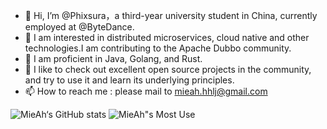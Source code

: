 - 👋 Hi, I’m @Phixsura，a third-year university student in China, currently employed at @ByteDance.
- 👀 I am interested in distributed microservices, cloud native and other technologies.I am contributing to the Apache Dubbo community.
- 🌱 I am proficient in Java, Golang, and Rust.
- 💞️ I like to check out excellent open source projects in the community, and try to use it and learn its underlying principles.
- 📫 How to reach me : please mail to mieah.hhlj@gmail.com

![MieAh‘s GitHub stats](https://github-readme-stats.vercel.app/api?username=MieAh&show_icons=true&theme=tokyonight)
![MieAh"s Most Use](https://github-readme-stats.vercel.app/api/top-langs/?username=MieAh&layout=compact)

